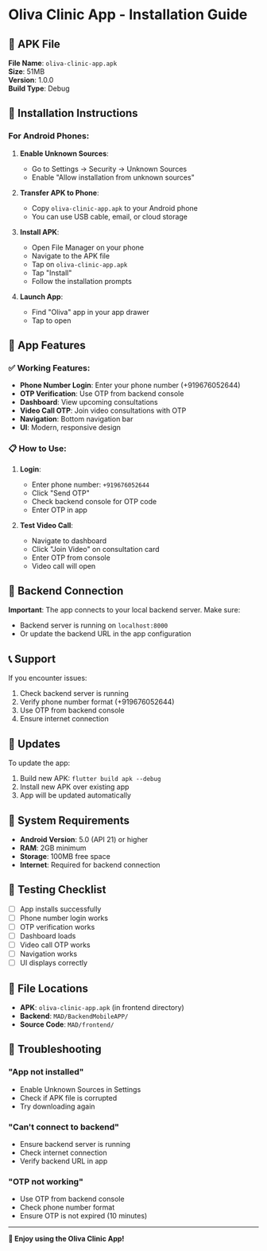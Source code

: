 # Oliva Clinic App - Installation Guide

## 📱 APK File
**File Name**: `oliva-clinic-app.apk`  
**Size**: 51MB  
**Version**: 1.0.0  
**Build Type**: Debug

## 🚀 Installation Instructions

### For Android Phones:

1. **Enable Unknown Sources**:
   - Go to Settings → Security → Unknown Sources
   - Enable "Allow installation from unknown sources"

2. **Transfer APK to Phone**:
   - Copy `oliva-clinic-app.apk` to your Android phone
   - You can use USB cable, email, or cloud storage

3. **Install APK**:
   - Open File Manager on your phone
   - Navigate to the APK file
   - Tap on `oliva-clinic-app.apk`
   - Tap "Install"
   - Follow the installation prompts

4. **Launch App**:
   - Find "Oliva" app in your app drawer
   - Tap to open

## 🔧 App Features

### ✅ Working Features:
- **Phone Number Login**: Enter your phone number (+919676052644)
- **OTP Verification**: Use OTP from backend console
- **Dashboard**: View upcoming consultations
- **Video Call OTP**: Join video consultations with OTP
- **Navigation**: Bottom navigation bar
- **UI**: Modern, responsive design

### 📋 How to Use:

1. **Login**:
   - Enter phone number: `+919676052644`
   - Click "Send OTP"
   - Check backend console for OTP code
   - Enter OTP in app

2. **Test Video Call**:
   - Navigate to dashboard
   - Click "Join Video" on consultation card
   - Enter OTP from console
   - Video call will open

## 🔗 Backend Connection

**Important**: The app connects to your local backend server. Make sure:
- Backend server is running on `localhost:8000`
- Or update the backend URL in the app configuration

## 📞 Support

If you encounter issues:
1. Check backend server is running
2. Verify phone number format (+919676052644)
3. Use OTP from backend console
4. Ensure internet connection

## 🔄 Updates

To update the app:
1. Build new APK: `flutter build apk --debug`
2. Install new APK over existing app
3. App will be updated automatically

## 📱 System Requirements

- **Android Version**: 5.0 (API 21) or higher
- **RAM**: 2GB minimum
- **Storage**: 100MB free space
- **Internet**: Required for backend connection

## 🎯 Testing Checklist

- [ ] App installs successfully
- [ ] Phone number login works
- [ ] OTP verification works
- [ ] Dashboard loads
- [ ] Video call OTP works
- [ ] Navigation works
- [ ] UI displays correctly

## 📁 File Locations

- **APK**: `oliva-clinic-app.apk` (in frontend directory)
- **Backend**: `MAD/BackendMobileAPP/`
- **Source Code**: `MAD/frontend/`

## 🚨 Troubleshooting

### "App not installed"
- Enable Unknown Sources in Settings
- Check if APK file is corrupted
- Try downloading again

### "Can't connect to backend"
- Ensure backend server is running
- Check internet connection
- Verify backend URL in app

### "OTP not working"
- Use OTP from backend console
- Check phone number format
- Ensure OTP is not expired (10 minutes)

---

**🎉 Enjoy using the Oliva Clinic App!** 